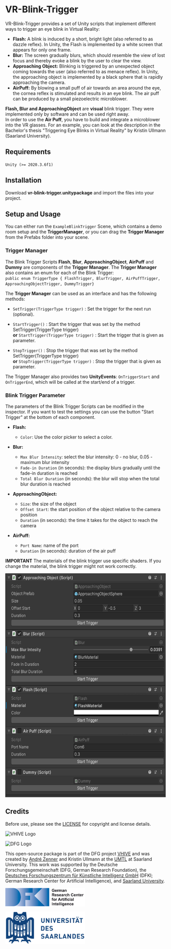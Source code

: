 # VR-Blink-Trigger

VR-Blink-Trigger provides a set of Unity scripts that implement different ways to trigger an eye blink in Virtual Reality:

- **Flash:** A blink is induced by a short, bright light (also referred to as dazzle reflex). In Unity, the Flash is implemented by a white screen that appears for only one frame.
- **Blur:**  The screen gradually blurs, which should resemble the view of lost focus and thereby evoke a blink by the user to clear the view. 
- **Approaching Object:** Blinking is triggered by an unexpected object coming towards the user (also referred to as menace reflex). In Unity, the approaching object is implemented by a black sphere that is rapidly approaching the camera.
- **AirPuff:** By blowing a small puff of air towards an area around the eye, the cornea reflex is stimulated and results in an eye blink. The air puff can be produced by a small piezoelectric microblower.

**Flash, Blur and ApproachingObject** are **visual** blink trigger. They were implemented only by software and can be used right away.  
In order to use the **Air Puff**, you have to build and integrate a microblower into the VR glasses. For an example, you can look at the description in the Bachelor's thesis "Triggering Eye Blinks in Virtual Reality" by Kristin Ullmann (Saarland University).  

## Requirements
`Unity (>= 2020.3.6f1)`

## Installation
Download **vr-blink-trigger.unitypackage** and import the files into your project. 

## Setup and Usage
You can either run the ` ExampleBlinkTrigger ` Scene, which contains a demo room setup and the **TriggerManager**, or you can drag the **Trigger Manager** from the Prefabs folder into your scene.


### Trigger Manager
The Blink Trigger Scripts **Flash**, **Blur**, **ApproachingObject**, **AirPuff** and **Dummy** are components of the **Trigger Manager**. 
The **Trigger Manager** also contains an enum for each of the Blink Trigger:  
`public enum TriggerType { FlashTrigger, BlurTrigger, AirPuffTrigger, ApproachingObjectTrigger, DummyTrigger}`

The **Trigger Manager** can be used as an interface and has the following methods:  
- `SetTrigger(TriggerType trigger)` : Set the trigger for the next run (optional).

- `StartTrigger()` : Start the trigger that was set by the method SetTrigger(TriggerType trigger)  
**or** `StartTrigger(TriggerType trigger)` : Start the trigger that is given as parameter.

- `StopTrigger()` : Stop the trigger that was set by the method SetTrigger(TriggerType trigger)  
**or** `StopTrigger(TriggerType trigger)` : Stop the trigger that is given as parameter.

The Trigger Manager also provides two **UnityEvents**: `OnTriggerStart` and `OnTriggerEnd`, which will be called at the start/end of a trigger.

### Blink Trigger Parameter
The parameters of the Blink Trigger Scripts can be modified in the inspector. If you want to test the settings you can use the button "Start Trigger" at the bottom of each component.

- **Flash:**
    - `Color`: Use the color picker to select a color.
- **Blur:**
    - `Max Blur Intensity`: select the blur intensity: 0 - no blur, 0.05 - maximum blur intensity
    - `Fade-in Duration` (in seconds): the display blurs gradually until the fade-in duration is reached
    - `Total Blur Duration` (in seconds): the blur will stop when the total blur duration is reached

- **ApproachingObject:**
    - `Size`: the size of the object
    - `Offset Start`: the start position of the object relative to the camera position
    - `Duration` (in seconds): the time it takes for the object to reach the camera

- **AirPuff:**
    - `Port Name`: name of the port
    - `Duration` (in seconds): duration of the air puff


**IMPORTANT** The materials of the blink trigger use specific shaders. If you change the material, the blink trigger might not work correctly.

<img src="inspector-preview.PNG"  height="700"> 


## Credits
Before use, please see the [LICENSE](LICENSE.md) for copyright and license details.

<p><img src="https://www.inf.uni-hamburg.de/25610386/vhive-logo-10cb0fb4711320d5f662386dd29b49889c5ff3b0.png" alt="VHIVE Logo" width="250"></p>
<p><img src="https://www.inf.uni-hamburg.de/25610329/dfg-b87508c85acc9755665f0b2d363660ccf2a403ce.jpg" alt="DFG Logo" width="250"></p>

This open-source package is part of the DFG project [VHIVE](https://www.inf.uni-hamburg.de/en/inst/ab/hci/projects/vhive.html) and was created by [André Zenner](https://umtl.cs.uni-saarland.de/people/andre-zenner.html) and Kristin Ullmann at the [UMTL](https://umtl.cs.uni-saarland.de/) at Saarland University.
This work was supported by the Deutsche Forschungsgemeinschaft (DFG, German Research Foundation), the [Deutsches Forschungszentrum für Künstliche Intelligenz GmbH](https://www.dfki.de/) (DFKI; German Research Center for Artificial Intelligence), and [Saarland University](https://www.uni-saarland.de/).
<p><img src="pics/dfki-logo.jpg" alt="DFKI Logo" width="250"></p>
<p><img src="pics/uds-logo.png" alt="Saarland University Logo" width="250"></p>
